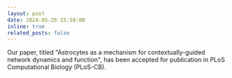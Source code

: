 ```yaml
---
layout: post
date: 2024-05-26 15:59:00
inline: true
related_posts: false
---
```

Our paper, titled "Astrocytes as a mechanism for contextually-guided network dynamics and function", has been accepted for publication in PLoS Computational Biology (PLoS-CB).

